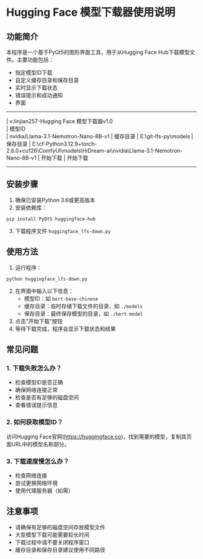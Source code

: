 # Hugging Face 模型下载器使用说明

## 功能简介
本程序是一个基于PyQt5的图形界面工具，用于从Hugging Face Hub下载模型文件。主要功能包括：
- 指定模型ID下载
- 自定义缓存目录和保存目录
- 实时显示下载状态
- 错误提示和成功通知
- 界面
- ----------------------------------------------------------------------------------------------------
 | v:linjian257-Hugging Face 模型下载器v1.0                                                            
 | 模型ID                                                                                              
 | nvidia/Llama-3.1-Nemotron-Nano-8B-v1
 | 缓存目录
 | E:\git-lfs-py\models
 | 保存目录
 | E:\cf-Python3.12.9+torch-2.6.0+cu126\ComfyUI\models\HiDream-ai\nvidia\Llama-3.1-Nemotron-Nano-8B-v1
 |                                          开始下载
 |                                          开始下载
 - ----------------------------------------------------------------------------------------------------  
## 安装步骤
1. 确保已安装Python 3.6或更高版本
2. 安装依赖库：
```
pip install PyQt5 huggingface-hub
```
3. 下载程序文件 `huggingface_lfs-down.py`

## 使用方法
1. 运行程序：
```
python huggingface_lfs-down.py
```
2. 在界面中输入以下信息：
   - 模型ID：如 `bert-base-chinese`
   - 缓存目录：临时存储下载文件的目录，如 `./models`
   - 保存目录：最终保存模型的目录，如 `./bert-model`
3. 点击"开始下载"按钮
4. 等待下载完成，程序会显示下载状态和结果

## 常见问题
### 1. 下载失败怎么办？
- 检查模型ID是否正确
- 确保网络连接正常
- 检查是否有足够的磁盘空间
- 查看错误提示信息

### 2. 如何获取模型ID？
访问Hugging Face官网(https://huggingface.co)，找到需要的模型，复制其页面URL中的模型名称部分。

### 3. 下载速度慢怎么办？
- 检查网络连接
- 尝试更换网络环境
- 使用代理服务器（如需）

## 注意事项
- 请确保有足够的磁盘空间存放模型文件
- 大型模型下载可能需要较长时间
- 下载过程中请不要关闭程序窗口
- 缓存目录和保存目录建议使用不同路径
